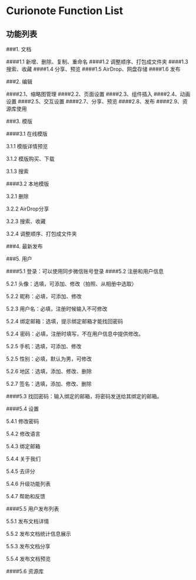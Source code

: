 Curionote Function List
===================

功能列表
-----------------------------------------

###1. 文档

####1.1 新增、删除、复制、重命名
####1.2 调整顺序、打包成文件夹
####1.3 搜索、收藏
####1.4 分享、预览
####1.5 AirDrop、网盘存储
####1.6 发布

###2. 编辑

####2.1、缩略图管理
####2.2、页面设置
####2.3、组件插入
####2.4、动画设置
####2.5、交互设置
####2.7、分享、预览
####2.8、发布
####2.9、资源库使用

###3. 模版 

####3.1 在线模版

3.1.1 模版详情预览

3.1.2 模版购买、下载

3.1.3 搜索
	
####3.2 本地模版

3.2.1 删除

3.2.2 AirDrop分享

3.2.3 搜索、收藏

3.2.4 调整顺序、打包成文件夹

###4. 最新发布
 

###5. 用户

####5.1 登录：可以使用同步微信账号登录
####5.2 注册和用户信息

5.2.1 头像：选填，可添加、修改（拍照、从相册中选取）

5.2.2 昵称：必填，可添加、修改

5.2.3 用户名：必填，注册时候输入不可修改

5.2.4 绑定邮箱：选填，提示绑定邮箱才能找回密码

5.2.4 密码：必填，注册时填写，不在用户信息中提供修改。

5.2.5 手机：选填，可添加、修改

5.2.5 性别：必填，默认为男，可修改

5.2.6 地区：选填，添加、修改、删除

5.2.7 签名：选填，添加、修改、删除

####5.3 找回密码：输入绑定的邮箱，将密码发送给其绑定的邮箱。

####5.4  设置

5.4.1 修改密码

5.4.2 修改语言

5.4.3 绑定邮箱

5.4.4 关于我们

5.4.5 去评分

5.4.6 升级功能列表

5.4.7 帮助和反馈
 
####5.5 用户发布列表

5.5.1 发布文档详情

5.5.2 发布文档统计信息展示

5.5.3 发布文档分享

5.5.4 发布文档预览

####5.6 资源库
			



